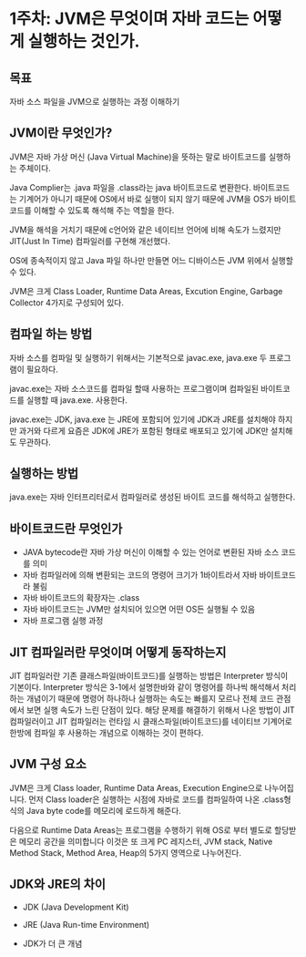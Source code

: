 # 1주차: JVM은 무엇이며 자바 코드는 어떻게 실행하는 것인가.

## 목표

자바 소스 파일을 JVM으로 실행하는 과정 이해하기

## JVM이란 무엇인가?

JVM은 자바 가상 머신 (Java Virtual Machine)을 뜻하는 말로 바이트코드를 실행하는 주체이다.

Java Complier는 .java 파일을 .class라는 java 바이트코드로 변환한다.
바이트코드는 기계어가 아니기 때문에 OS에서 바로 실행이 되지 않기 때문에 JVM을 OS가 바이트코드를 이해할 수 있도록 해석해 주는 역할을 한다.

JVM을 해석을 거치기 때문에 c언어와 같은 네이티브 언어에 비해 속도가 느렸지만 JIT(Just In Time) 컴파일러를 구현해 개선했다.

OS에 종속적이지 않고 Java 파일 하나만 만들면 어느 디바이스든 JVM 위에서 실행할 수 있다.

JVM은 크게 Class Loader, Runtime Data Areas, Excution Engine, Garbage Collector 4가지로 구성되어 있다.

## 컴파일 하는 방법

자바 소스를 컴파일 및 실행하기 위해서는 기본적으로 javac.exe, java.exe 두 프로그램이 필요하다.

javac.exe는 자바 소스코드를 컴파일 할때 사용하는 프로그램이며 컴파일된 바이트코드를 실행할 때 java.exe. 사용한다.

javac.exe는 JDK, java.exe 는 JRE에 포함되어 있기에 JDK과 JRE를 설치해야 하지만 과거와 다르게 요즘은 JDK에 JRE가 포함된 형태로 배포되고 있기에 JDK만 설치해도 무관하다.

## 실행하는 방법

java.exe는  자바 인터프리터로서 컴파일러로 생성된 바이트 코드를 해석하고 실행한다.

## 바이트코드란 무엇인가

- JAVA bytecode란 자바 가상 머신이 이해할 수 있는 언어로 변환된 자바 소스 코드를 의미
- 자바 컴파일러에 의해 변환되는 코드의 명령어 크기가 1바이트라서 자바 바이트코드라 불림
- 자바 바이트코드의 확장자는 .class
- 자바 바이트코드는 JVM만 설치되어 있으면 어떤 OS든 실행될 수 있음
- 자바 프로그램 실행 과정

## JIT 컴파일러란 무엇이며 어떻게 동작하는지

JIT 컴파일러란 기존 클래스파일(바이트코드)를 실행하는 방법은 Interpreter 방식이 기본이다. Interpreter 방식은 3-1에서 설명한바와 같이 명령어를 하나씩 해석해서 처리하는 개념이기 때문에 명령어 하나하나 실행하는 속도는 빠를지 모르나 전체 코드 관점에서 보면 실행 속도가 느린 단점이 있다. 해당 문제를 해결하기 위해서 나온 방법이 JIT 컴파일러이고
JIT 컴파일러는 런타임 시 클래스파일(바이트코드)를 네이티브 기계어로 한방에 컴파일 후 사용하는 개념으로 이해하는 것이 편하다.


## JVM 구성 요소

JVM은 크게 Class loader, Runtime Data Areas, Execution Engine으로 나누어집니다. 먼저 Class loader은 실행하는 시점에 자바로 코드를 컴파일하여 나온 .class형식의 Java byte code를 메모리에 로드하게 해준다.

다음으로 Runtime Data Areas는 프로그램을 수행하기 위해 OS로 부터 별도로 할당받은 메모리 공간을 의미합니다 이것은 또 크게 PC 레지스터, JVM stack, Native Method Stack, Method Area, Heap의 5가지 영역으로 나누어진다.

## JDK와 JRE의 차이

- JDK (Java Development Kit)

- JRE (Java Run-time Environment)

- JDK가 더 큰 개념 